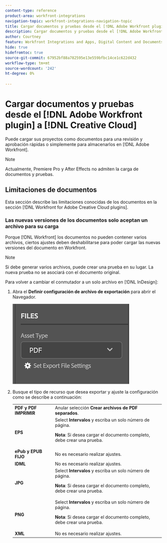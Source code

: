 ```yaml
---
content-type: reference
product-area: workfront-integrations
navigation-topic: workfront-integrations-navigation-topic
title: Cargar documentos y pruebas desde el [!DNL Adobe Workfront plugin] a [!DNL Creative Cloud]
description: Cargar documentos y pruebas desde el [!DNL Adobe Workfront plugin] a [!DNL Creative Cloud]
author: Courtney
feature: Workfront Integrations and Apps, Digital Content and Documents
hide: true
hidefromtoc: true
source-git-commit: 67952bf88a782595e13e559bfbc14ce1c622d432
workflow-type: tm+mt
source-wordcount: '242'
ht-degree: 0%

---
```



# Cargar documentos y pruebas desde el [!DNL Adobe Workfront plugin] a [!DNL Creative Cloud]

Puede cargar sus proyectos como documentos para una revisión y aprobación rápidas o simplemente para almacenarlos en [!DNL Adobe Workfront].

>[!NOTE]
>
>Actualmente, Premiere Pro y After Effects no admiten la carga de documentos y pruebas.


## Limitaciones de documentos

Esta sección describe las limitaciones conocidas de los documentos en la sección [!DNL Workfront for Adobe Creative Cloud plugins].

### Las nuevas versiones de los documentos solo aceptan un archivo para su carga

Porque [!DNL Workfront] los documentos no pueden contener varios archivos, ciertos ajustes deben deshabilitarse para poder cargar las nuevas versiones del documento en Workfront.

>[!NOTE]
>
>Si debe generar varios archivos, puede crear una prueba en su lugar. La nueva prueba no se asociará con el documento original.



Para volver a cambiar el conmutador a un solo archivo en [!DNL InDesign]:

1. Abra el **Definir configuración de archivo de exportación** para abrir el Navegador.

   ![](assets/file-export-settings.png)

1. Busque el tipo de recurso que desea exportar y ajuste la configuración como se describe a continuación:

   <table>
    <tr>
    <td><strong>PDF y PDF IMPRIMIR</strong>
    </td>
    <td>Anular selección <strong>Crear archivos de PDF separados</strong>.
    </td>
    </tr>
    <tr>
    <td><strong>EPS</strong>
    </td>
    <td>Select <strong>Intervalos</strong> y escriba un solo número de página. 
    <p>
    <strong>Nota</strong>: Si desea cargar el documento completo, debe crear una prueba. 
    </td>
    </tr>
    <tr>
    <td><strong>ePub y EPUB FIJO</strong>
    </td>
    <td>No es necesario realizar ajustes.
    </td>
    </tr>
    <tr>
    <td><strong>IDML</strong>
    </td>
    <td>No es necesario realizar ajustes.
    </td>
    </tr>
    <tr>
    <td><strong>JPG</strong>
    </td>
    <td>Select <strong>Intervalos</strong> y escriba un solo número de página. 
    <p>
    <strong>Nota</strong>: Si desea cargar el documento completo, debe crear una prueba. 
    </td>
    </tr>
    <tr>
    <td><strong>PNG</strong>
    </td>
    <td>Select <strong>Intervalos</strong> y escriba un solo número de página. 
    <p>
    <strong>Nota</strong>: Si desea cargar el documento completo, debe crear una prueba. 
    </td>
    </tr>
    <tr>
    <td><strong>XML</strong>
    </td>
    <td>No es necesario realizar ajustes. 
    </td>
    </tr>
    </table>
